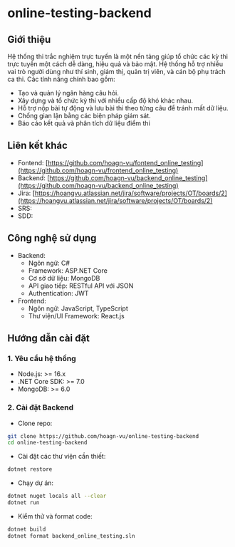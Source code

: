 # online-testing-backend
## Giới thiệu
Hệ thống thi trắc nghiệm trực tuyến là một nền tảng giúp tổ chức các kỳ thi trực tuyến một cách dễ dàng, hiệu quả và bảo mật. Hệ thống hỗ trợ nhiều vai trò người dùng như thí sinh, giám thị, quản trị viên, và cán bộ phụ trách ca thi. Các tính năng chính bao gồm:
- Tạo và quản lý ngân hàng câu hỏi.
- Xây dựng và tổ chức kỳ thi với nhiều cấp độ khó khác nhau.
- Hỗ trợ nộp bài tự động và lưu bài thi theo từng câu để tránh mất dữ liệu.
- Chống gian lận bằng các biện pháp giám sát.
- Báo cáo kết quả và phân tích dữ liệu điểm thi
## Liên kết khác
- Fontend: [https://github.com/hoagn-vu/fontend_online_testing](https://github.com/hoagn-vu/frontend_online_testing)
- Backend: [https://github.com/hoagn-vu/backend_online_testing](https://github.com/hoagn-vu/backend_online_testing)
- Jira: [https://hoangvu.atlassian.net/jira/software/projects/OT/boards/2](https://hoangvu.atlassian.net/jira/software/projects/OT/boards/2)
- SRS: 
- SDD: 
## Công nghệ sử dụng
- Backend:
  - Ngôn ngữ: C#
  - Framework: ASP.NET Core
  - Cơ sở dữ liệu: MongoDB
  - API giao tiếp: RESTful API với JSON
  - Authentication: JWT
- Frontend:
  - Ngôn ngữ: JavaScript, TypeScript
  - Thư viện/UI Framework: React.js
## Hướng dẫn cài đặt
### 1. Yêu cầu hệ thống
- Node.js: >= 16.x
- .NET Core SDK: >= 7.0
- MongoDB: >= 6.0
### 2. Cài đặt Backend
- Clone repo:
```sh
git clone https://github.com/hoagn-vu/online-testing-backend
cd online-testing-backend
```
- Cài đặt các thư viện cần thiết:
```sh
dotnet restore
```
- Chạy dự án:
```sh
dotnet nuget locals all --clear
dotnet run
```
- Kiểm thử và format code:
```sh
dotnet build
dotnet format backend_online_testing.sln
```

